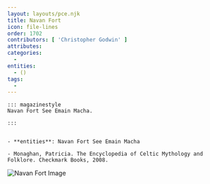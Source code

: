 ```yaml
---
layout: layouts/pce.njk
title: Navan Fort
icon: file-lines
order: 1702
contributors: [ 'Christopher Godwin' ]
attributes:
categories:
  - 
entities:
  - ()
tags:
  - 
---
```

``` tab [group1:Info]
::: magazinestyle
Navan Fort See Emain Macha.

:::
```
``` tab [group1:Attributes]
```
``` tab [group1:Entities]
- **entities**: Navan Fort See Emain Macha
```
``` tab [group1:Sources]
- Monaghan, Patricia. The Encyclopedia of Celtic Mythology and Folklore. Checkmark Books, 2008.
```
![Navan Fort Image](['https://upload.wikimedia.org/wikipedia/commons/5/58/Navan_Fort%2C_County_Armagh_-_geograph.org.uk_-_43871.jpg'])

